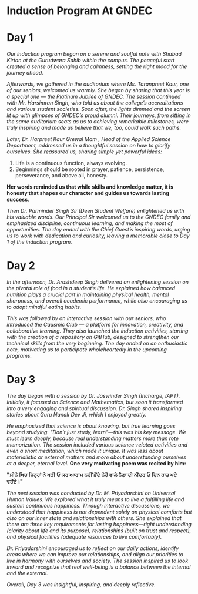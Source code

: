 # Induction Program At GNDEC
# Day 1

*Our induction program began on a serene and soulful note with Shabad Kirtan at the Gurudwara Sahib within the campus. The peaceful start created a sense of belonging and calmness, setting the right mood for the journey ahead.*

*Afterwards, we gathered in the auditorium where Ms. Taranpreet Kaur, one of our seniors, welcomed us warmly. She began by sharing that this year is a special one — the Platinum Jubilee of GNDEC.*
*The session continued with Mr. Harsimran Singh, who told us about the college’s accreditations and various student societies. Soon after, the lights dimmed and the screen lit up with glimpses of GNDEC’s proud alumni. Their journeys, from sitting in the same auditorium seats as us to achieving remarkable milestones, were truly inspiring and made us believe that we, too, could walk such paths.*

*Later, Dr. Harpreet Kaur Grewal Mam , Head of the Applied Science Department, addressed us in a thoughtful session on how to glorify ourselves. She reassured us, sharing simple yet powerful ideas:*
1. Life is a continuous function, always evolving.
2. Beginnings should be rooted in prayer, patience, persistence, perseverance, and above all, honesty.

**Her words reminded us that while skills and knowledge matter, it is honesty that shapes our character and guides us towards lasting success**.

*Then Dr. Parminder Singh Sir (Deen Student Welfare) enlightened us with his valuable words. Our Principal Sir welcomed us to the GNDEC family and emphasized discipline, continuous learning, and making the most of opportunities. The day ended with the Chief Guest’s inspiring words, urging us to work with dedication and curiosity, leaving a memorable close to Day 1 of the induction program.*


# Day 2

*In the afternoon, Dr. Arashdeep Singh delivered an enlightening session on the pivotal role of food in a student’s life. He explained how balanced nutrition plays a crucial part in maintaining physical health, mental sharpness, and overall academic performance, while also encouraging us to adopt mindful eating habits.*

*This was followed by an interactive session with our seniors, who introduced the Causmic Club — a platform for innovation, creativity, and collaborative learning. They also launched the induction activities, starting with the creation of a repository on GitHub, designed to strengthen our technical skills from the very beginning. The day ended on an enthusiastic note, motivating us to participate wholeheartedly in the upcoming programs.*

# Day 3

*The day began with a session by Dr. Jaswinder Singh (Incharge, IAPT). Initially, it focused on Science and Mathematics, but soon it transformed into a very engaging and spiritual discussion. Dr. Singh shared inspiring stories about Guru Nanak Dev Ji, which I enjoyed greatly.*

*He emphasized that science is about knowing, but true learning goes beyond studying. "Don’t just study, learn"—this was his key message. We must learn deeply, because real understanding matters more than rote memorization. The session included various science-related activities and even a short meditation, which made it unique. It was less about materialistic or external matters and more about understanding ourselves at a deeper, eternal level.*
**One very motivating poem was recited by him:**

**"ਸੀਨੇ ਖਿਚ ਜਿਨ੍ਹਾਂ ਨੇ ਖੜੀ**
**ਓ ਕਰ ਆਰਾਮ ਨਹੀਂ ਭੇਂਦੇ**
**ਨੇਹੋਂ ਵਾਲੇ ਨੈਣਾ ਦੀ ਨੀਂਦਰ**
**ਓ ਦਿਨ ਰਾਤ ਪਏ ਵਹੇਂਦੇ।"**

*The next session was conducted by Dr. M. Priyadarshini on Universal Human Values. We explored what it truly means to live a fulfilling life and sustain continuous happiness. Through interactive discussions, we understood that happiness is not dependent solely on physical comforts but also on our inner state and relationships with others. She explained that there are three key requirements for lasting happiness—right understanding (clarity about life and its purpose), relationships (built on trust and respect), and physical facilities (adequate resources to live comfortably).*

*Dr. Priyadarshini encouraged us to reflect on our daily actions, identify areas where we can improve our relationships, and align our priorities to live in harmony with ourselves and society. The session inspired us to look inward and recognize that real well-being is a balance between the internal and the external.*

*Overall, Day 3 was insightful, inspiring, and deeply reflective.*


